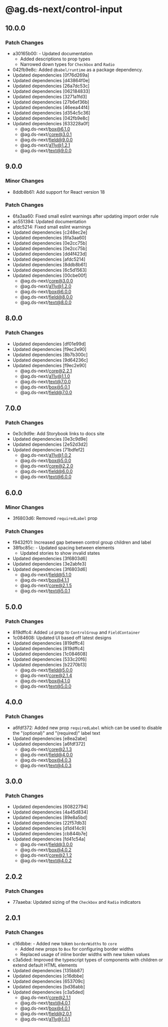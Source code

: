 # @ag.ds-next/control-input

## 10.0.0

### Patch Changes

- a30165b00: - Updated documentation
  - Added descriptions to prop types
  - Narrowed down types for `Checkbox` and `Radio`
- 042fb9e8c: Added `@babel/runtime` as a package dependency.
- Updated dependencies [0f76d269a]
- Updated dependencies [d43864f0e]
- Updated dependencies [26a7dc53c]
- Updated dependencies [062184833]
- Updated dependencies [3271a1fd3]
- Updated dependencies [27b6ef36b]
- Updated dependencies [46eea44f4]
- Updated dependencies [d354c5c36]
- Updated dependencies [042fb9e8c]
- Updated dependencies [633228a0f]
  - @ag.ds-next/box@6.1.0
  - @ag.ds-next/core@3.0.1
  - @ag.ds-next/field@9.0.0
  - @ag.ds-next/a11y@1.2.1
  - @ag.ds-next/text@9.0.0

## 9.0.0

### Minor Changes

- 8ddb8b61: Add support for React version 18

### Patch Changes

- 6fa3aa60: Fixed small eslint warnings after updating import order rule
- ac551394: Updated documentation
- afdc5214: Fixed small eslint warnings
- Updated dependencies [c248ec2e]
- Updated dependencies [6fa3aa60]
- Updated dependencies [0e2cc75b]
- Updated dependencies [0e2cc75b]
- Updated dependencies [dd4f423d]
- Updated dependencies [afdc5214]
- Updated dependencies [8ddb8b61]
- Updated dependencies [6c5d1563]
- Updated dependencies [00cbe00f]
  - @ag.ds-next/core@3.0.0
  - @ag.ds-next/a11y@1.2.0
  - @ag.ds-next/box@6.0.0
  - @ag.ds-next/field@8.0.0
  - @ag.ds-next/text@8.0.0

## 8.0.0

### Patch Changes

- Updated dependencies [df01e99d]
- Updated dependencies [f9ec2e90]
- Updated dependencies [8b7b300c]
- Updated dependencies [9d64236c]
- Updated dependencies [f9ec2e90]
  - @ag.ds-next/core@2.2.1
  - @ag.ds-next/a11y@1.1.0
  - @ag.ds-next/text@7.0.0
  - @ag.ds-next/box@5.0.1
  - @ag.ds-next/field@7.0.0

## 7.0.0

### Patch Changes

- 0e3c9d9e: Add Storybook links to docs site
- Updated dependencies [0e3c9d9e]
- Updated dependencies [2e52d3d2]
- Updated dependencies [71bdfef2]
  - @ag.ds-next/a11y@1.0.2
  - @ag.ds-next/box@5.0.0
  - @ag.ds-next/core@2.2.0
  - @ag.ds-next/field@6.0.0
  - @ag.ds-next/text@6.0.0

## 6.0.0

### Minor Changes

- 3f6803d6: Removed `requiredLabel` prop

### Patch Changes

- f9432f01: Increased gap between control group children and label
- 38fbc85c: - Updated spacing between elements
  - Updated stories to show invalid states
- Updated dependencies [3f6803d6]
- Updated dependencies [3e2abfe3]
- Updated dependencies [3f6803d6]
  - @ag.ds-next/field@5.1.0
  - @ag.ds-next/box@4.1.1
  - @ag.ds-next/core@2.1.5
  - @ag.ds-next/text@5.0.1

## 5.0.0

### Patch Changes

- 819dffc4: Added `id` prop to `ControlGroup` and `FieldContainer`
- 1c084608: Updated UI based off latest designs
- Updated dependencies [819dffc4]
- Updated dependencies [819dffc4]
- Updated dependencies [1c084608]
- Updated dependencies [533c20f6]
- Updated dependencies [b2270b13]
  - @ag.ds-next/field@5.0.0
  - @ag.ds-next/core@2.1.4
  - @ag.ds-next/box@4.1.0
  - @ag.ds-next/text@5.0.0

## 4.0.0

### Patch Changes

- a6fdf372: Added new prop `requiredLabel` which can be used to disable the "(optional)" and "(required)" label text
- Updated dependencies [e8ea2abe]
- Updated dependencies [a6fdf372]
  - @ag.ds-next/core@2.1.3
  - @ag.ds-next/field@4.0.0
  - @ag.ds-next/box@4.0.3
  - @ag.ds-next/text@4.0.3

## 3.0.0

### Patch Changes

- Updated dependencies [60822794]
- Updated dependencies [4a45d834]
- Updated dependencies [89e8a5bd]
- Updated dependencies [22f57db3]
- Updated dependencies [d1d414c9]
- Updated dependencies [cb844b7e]
- Updated dependencies [fd41c54a]
  - @ag.ds-next/field@3.0.0
  - @ag.ds-next/box@4.0.2
  - @ag.ds-next/core@2.1.2
  - @ag.ds-next/text@4.0.2

## 2.0.2

### Patch Changes

- 77aaeba: Updated sizing of the `Checkbox` and `Radio` indicators

## 2.0.1

### Patch Changes

- c16dbbe: - Added new token `borderWidths` to `core`
  - Added new props to `Box` for configuring border widths
  - Replaced usage of inline border widths with new token values
- c3a5ded: Improved the typescript types of components with children or extend default HTML elements
- Updated dependencies [135bb87]
- Updated dependencies [c16dbbe]
- Updated dependencies [653709c]
- Updated dependencies [bd36abb]
- Updated dependencies [c3a5ded]
  - @ag.ds-next/core@2.1.1
  - @ag.ds-next/text@4.0.1
  - @ag.ds-next/box@4.0.1
  - @ag.ds-next/field@2.0.1
  - @ag.ds-next/a11y@1.0.1
